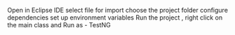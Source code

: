 Open in Eclipse IDE
select file for import
choose the project folder
configure dependencies
set up environment variables
Run the project , right click on the main class and Run as - TestNG 
